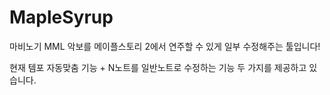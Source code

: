 MapleSyrup
=========

마비노기 MML 악보를 메이플스토리 2에서 연주할 수 있게 일부 수정해주는 툴입니다!

현재 템포 자동맞춤 기능 + N노트를 일반노트로 수정하는 기능 두 가지를 제공하고 있습니다.
